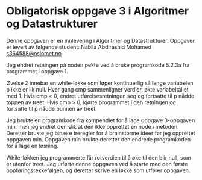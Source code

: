 # Obligatorisk oppgave 3 i Algoritmer og Datastrukturer

Denne oppgaven er en innlevering i Algoritmer og Datastrukturer. 
Oppgaven er levert av følgende student:
Nabila Abdirashid Mohamed s364588@oslomet.no

Jeg endret retningen på noden pekte ved å bruke programkode 5.2.3a fra programmet i oppgave 1.

Øvelse 2 innebar en while-løkke som løper kontinuerlig så lenge variabelen p ikke er lik null. 
Hver gang cmp sammenligner verdier, økte variabeltallet med 1. Hvis cmp < 0,
endret utførelsesretningen seg og fortsatte til p nådde toppen av treet. 
Hvis cmp > 0, kjørte programmet i den retningen og fortsatte til p nådde bunnen av treet.

Jeg brukte en programkode fra kompendiet for å lage oppgave 3-oppgaven min,
men jeg endret den slik at den ikke opprettet en node i metoden. 
Deretter brukte jeg binære treregler for å brainstorme ideer før jeg opprettet oppgaven min.
Oppgaven min brukte deretter den endrede programkoden for å lage en løsning.

While-løkken jeg programmerte får rotverdien til å øke til den blir null, som er utenfor treet. 
Jeg utførte denne oppgaven ved å starte med den første oppføringsrekkefølgen, 
og deretter skrive en løkke som utfører oppgaven.